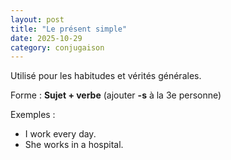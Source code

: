 ```yaml
---
layout: post
title: "Le présent simple"
date: 2025-10-29
category: conjugaison
---
```


Utilisé pour les habitudes et vérités générales.

Forme : **Sujet + verbe** (ajouter **-s** à la 3e personne)

Exemples :
- I work every day.
- She works in a hospital.
